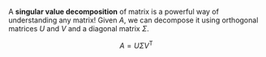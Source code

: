 A **singular value decomposition** of matrix is a powerful way of understanding any matrix! Given $A$, we can decompose it using orthogonal matrices $U$ and $V$ and a diagonal matrix $\Sigma$.

$$
A = U\Sigma V^\mathsf{T}
$$
